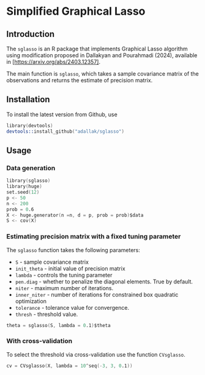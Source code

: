 # Simplified Graphical Lasso
## Introduction

The `sglasso` is an R package that implements Graphical Lasso algorithm using modification proposed in Dallakyan and 
Pourahmadi (2024), available in [https://arxiv.org/abs/2403.12357].

The main function is `sglasso`, which takes a sample covariance matrix of the observations and returns the estimate of precision matrix. 

## Installation

To install the latest version from Github, use

```s
library(devtools)
devtools::install_github("adallak/sglasso")
```

## Usage
### Data generation
```s
library(sglasso)
library(huge)
set.seed(12)
p <- 50
n <- 200
prob = 0.6
X <- huge.generator(n =n, d = p, prob = prob)$data
S <- cov(X)
```

### Estimating precision matrix with a fixed tuning parameter

The `sglasso` function takes the following parameters:

* `S` - sample covariance matrix
* `init_theta` - initial value of precision matrix
* `lambda` - controls the tuning parameter
* `pen.diag` - whether to penalize the diagonal elements. True by default.
* `niter`   - maximum number of iterations.
* `inner_niter` - number of iterations for constrained box quadratic optimization
* `tolerance` - tolerance value for convergence.
* `thresh` - threshold value.

```s
theta = sglasso(S, lambda = 0.1)$theta
```

### With cross-validation
To select the threshold via cross-validation use the function `CVsglasso`.
```s
cv = CVsglasso(X, lambda = 10^seq(-3, 3, 0.1))
```
